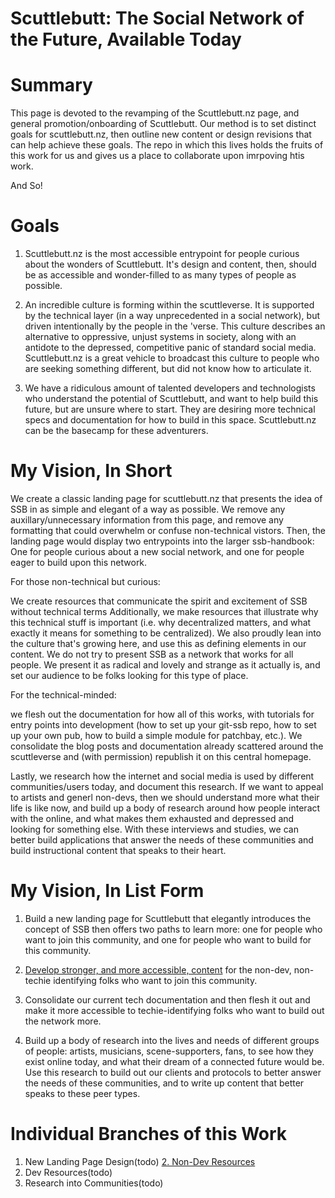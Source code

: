 # Scuttlebutt: The Social Network of the Future, Available Today

# Summary

This page is devoted to the revamping of the Scuttlebutt.nz page, and general promotion/onboarding
of Scuttlebutt. Our method is  to set distinct goals for scuttlebutt.nz, then outline new content or
design revisions that can help achieve these goals.  The repo in which this lives holds the fruits
of this work for us and gives us a place to collaborate upon imrpoving htis work.  

And So!


# Goals

1. Scuttlebutt.nz is the most accessible entrypoint for people curious about the wonders of
   Scuttlebutt. It's design and content, then, should be as accessible and wonder-filled to as many
   types of people as possible.

2. An incredible culture is forming within the scuttleverse.  It is supported by the technical layer
   (in a way unprecedented in a social network), but driven intentionally by the people in the
   'verse. This culture describes an alternative to oppressive, unjust systems in society, along
   with an antidote to the depressed, competitive panic of standard social media. Scuttlebutt.nz is
   a great vehicle to broadcast this culture to people who are seeking something different, but did
   not know how to articulate it.

3. We have a ridiculous amount of talented developers and technologists who understand the potential
   of Scuttlebutt, and want to help build this future, but are unsure where to start.  They are
   desiring more technical specs and documentation for how to build in this space. Scuttlebutt.nz
   can be the basecamp for these adventurers.

# My Vision, In Short

We create a classic landing page for scuttlebutt.nz that presents the idea of SSB in as simple and
elegant of a way as possible.  We remove any auxillary/unnecessary information from this page, and
remove any formatting that could overwhelm or confuse non-technical vistors.  Then, the  landing
page would display  two entrypoints into the larger ssb-handbook: One for people curious about a new
social network, and one for people eager to build upon this network.

For those non-technical but curious: 

We create resources that communicate the spirit and excitement of SSB without technical terms
Additionally, we make resources that illustrate why this technical stuff is important (i.e. why
decentralized matters, and what exactly it means for something to be centralized).  We also proudly
lean into the culture that's growing here, and use this as defining elements in our content. We do
not try to present SSB as a network that works for all people.  We present it as radical and lovely
and strange as it actually is, and set our audience to be folks looking for this type of place.

For the technical-minded:

we flesh out the documentation for how all of this works, with tutorials for entry points into
development (how to set up your git-ssb repo, how to set up your own pub, how to build a simple
module for patchbay, etc.).  We consolidate the blog posts and documentation already scattered
around the scuttleverse and (with permission) republish it on this central homepage.

Lastly, we research how the internet and social media  is used by different communities/users today,
and document this research.  If we want to appeal to artists  and generl  non-devs, then we should
understand more what their life is like now, and build up a body of research around how people
interact with the online, and what makes them exhausted and depressed and looking for something
else.  With these interviews and studies, we can better build applications that answer the needs of
these communities and build instructional content that speaks to their heart.

# My Vision, In List Form

1. Build a new landing page for Scuttlebutt that elegantly introduces the concept of SSB then offers
   two paths to learn more: one for people who want to join this community, and one for people who
   want to build for this community.

2. [Develop stronger, and more accessible, content](non-dev-resources.md) for the non-dev, non-techie identifying folks who
   want to join this community.  

3. Consolidate our current tech documentation and then flesh it out and make it more accessible to
   techie-identifying folks who want to build out the network more.

4. Build up a body of research into the lives and needs of different groups of people: artists,
   musicians, scene-supporters, fans, to see how they exist online today, and what their dream of
   a connected future would be.  Use this research to build out our clients and protocols to better
   answer the needs of these communities, and to write up content that better speaks to these peer
   types.

# Individual Branches of this Work

1. New Landing Page Design(todo) 
[2. Non-Dev Resources](/non-dev-resources.md)
3. Dev Resources(todo) 
4. Research into Communities(todo)
